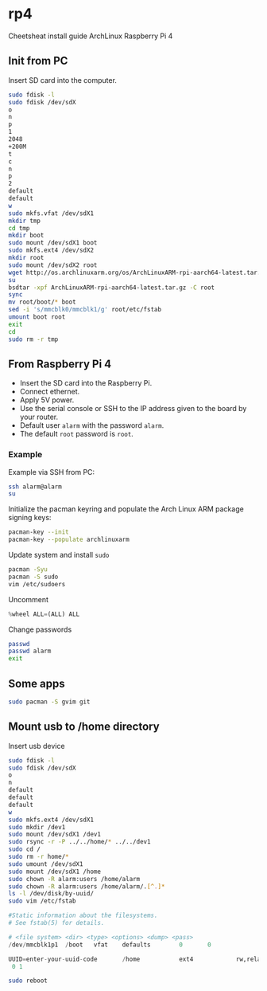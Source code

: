 # rp4
Cheetsheat install guide ArchLinux Raspberry Pi 4

## Init from PC
Insert SD card into the computer.
```bash
sudo fdisk -l
sudo fdisk /dev/sdX
o
n
p
1
2048
+200M
t
c
n
p
2
default
default
w
sudo mkfs.vfat /dev/sdX1
mkdir tmp
cd tmp
mkdir boot
sudo mount /dev/sdX1 boot
sudo mkfs.ext4 /dev/sdX2
mkdir root
sudo mount /dev/sdX2 root
wget http://os.archlinuxarm.org/os/ArchLinuxARM-rpi-aarch64-latest.tar.gz
su
bsdtar -xpf ArchLinuxARM-rpi-aarch64-latest.tar.gz -C root
sync
mv root/boot/* boot
sed -i 's/mmcblk0/mmcblk1/g' root/etc/fstab
umount boot root
exit
cd
sudo rm -r tmp
```

## From Raspberry Pi 4
- Insert the SD card into the Raspberry Pi.
- Connect ethernet.
- Apply 5V power.
- Use the serial console or SSH to the IP address given to the board by your router.
- Default user `alarm` with the password `alarm`.
- The default `root` password is `root`.

### Example
Example via SSH from PC:
```bash
ssh alarm@alarm
su
```
Initialize the pacman keyring and populate the Arch Linux ARM package signing keys:
```bash
pacman-key --init
pacman-key --populate archlinuxarm
```
Update system and install `sudo`
```bash
pacman -Syu
pacman -S sudo
vim /etc/sudoers
```
Uncomment
```python
%wheel ALL=(ALL) ALL
```
Change passwords
```bash
passwd
passwd alarm
exit
```

## Some apps
```bash
sudo pacman -S gvim git
```

## Mount usb to /home directory
Insert usb device
```bash
sudo fdisk -l
sudo fdisk /dev/sdX
o
n
default
default
default
w
sudo mkfs.ext4 /dev/sdX1
sudo mkdir /dev1
sudo mount /dev/sdX1 /dev1
sudo rsync -r -P ../../home/* ../../dev1
sudo cd /
sudo rm -r home/*
sudo umount /dev/sdX1
sudo mount /dev/sdX1 /home
sudo chown -R alarm:users /home/alarm
sudo chown -R alarm:users /home/alarm/.[^.]*
ls -l /dev/disk/by-uuid/
sudo vim /etc/fstab
```
```python
#Static information about the filesystems.
# See fstab(5) for details.

# <file system> <dir> <type> <options> <dump> <pass>
/dev/mmcblk1p1  /boot   vfat    defaults        0       0

UUID=enter-your-uuid-code       /home           ext4            rw,relatime
 0 1
```
```bash
sudo reboot
```
